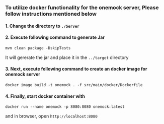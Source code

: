 ### To utilize docker functionality for the onemock server, Please follow instructions mentioned below

#### 1. Change the directory to `./Server`

#### 2. Execute following command to generate Jar

``mvn clean package -DskipTests``

It will gererate the jar and place it in the `../target` directory
#### 3. Next, execute following command to create an docker image for onemock server

``docker image build -t onemock . -f src/main/docker/Dockerfile``

#### 4. Finally, start docker container with

``docker run --name onemock -p 8080:8080 onemock:latest``

and in browser, open ``http://localhost:8080``